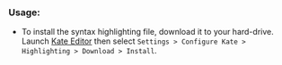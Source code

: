 ### Usage:

* To install the syntax highlighting file, download it to your hard-drive. Launch [Kate Editor](http://kate-editor.org/) then select `Settings > Configure Kate > Highlighting > Download > Install`.
